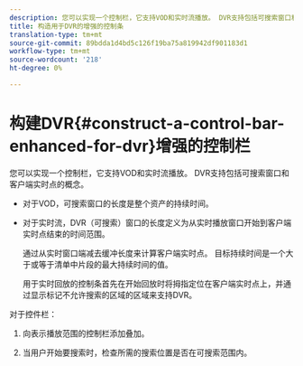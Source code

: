 ```yaml
---
description: 您可以实现一个控制栏，它支持VOD和实时流播放。 DVR支持包括可搜索窗口和客户端实时点的概念。
title: 构造用于DVR的增强的控制条
translation-type: tm+mt
source-git-commit: 89bdda1d4bd5c126f19ba75a819942df901183d1
workflow-type: tm+mt
source-wordcount: '218'
ht-degree: 0%

---
```



# 构建DVR{#construct-a-control-bar-enhanced-for-dvr}增强的控制栏

您可以实现一个控制栏，它支持VOD和实时流播放。 DVR支持包括可搜索窗口和客户端实时点的概念。

* 对于VOD，可搜索窗口的长度是整个资产的持续时间。
* 对于实时流，DVR（可搜索）窗口的长度定义为从实时播放窗口开始到客户端实时点结束的时间范围。

   通过从实时窗口端减去缓冲长度来计算客户端实时点。 目标持续时间是一个大于或等于清单中片段的最大持续时间的值。

   用于实时回放的控制条首先在开始回放时将拇指定位在客户端实时点上，并通过显示标记不允许搜索的区域的区域来支持DVR。

对于控件栏：

1. 向表示播放范围的控制栏添加叠加。

1. 当用户开始要搜索时，检查所需的搜索位置是否在可搜索范围内。
